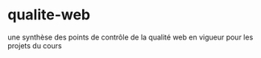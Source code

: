 # qualite-web
une synthèse des points de contrôle de la qualité web en vigueur pour les projets du cours

